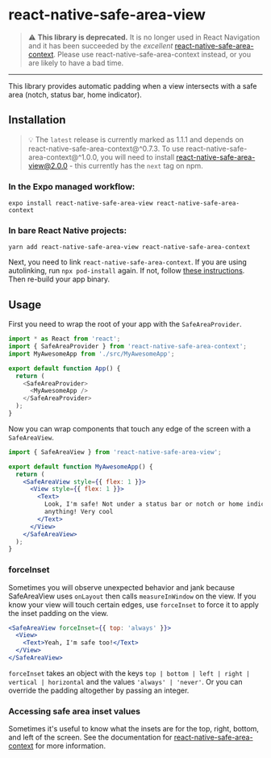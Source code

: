 # react-native-safe-area-view

> ⚠️ **This library is deprecated.** It is no longer used in React Navigation and it has been succeeded by the *excellent* [react-native-safe-area-context](https://github.com/th3rdwave/react-native-safe-area-context). Please use react-native-safe-area-context instead, or you are likely to have a bad time.

<hr />

This library provides automatic padding when a view intersects with a safe area (notch, status bar, home indicator).

## Installation

> 💡 The `latest` release is currently marked as 1.1.1 and depends on react-native-safe-area-context@^0.7.3. To use react-native-safe-area-context@^1.0.0, you will need to install react-native-safe-area-view@2.0.0 - this currently has the `next` tag on npm.

### In the Expo managed workflow:

```
expo install react-native-safe-area-view react-native-safe-area-context
```

### In bare React Native projects:

```
yarn add react-native-safe-area-view react-native-safe-area-context
```

Next, you need to link `react-native-safe-area-context`. If you are using autolinking, run `npx pod-install` again. If not, follow [these instructions](https://github.com/th3rdwave/react-native-safe-area-context#getting-started). Then re-build your app binary.

## Usage

First you need to wrap the root of your app with the `SafeAreaProvider`.

```js
import * as React from 'react';
import { SafeAreaProvider } from 'react-native-safe-area-context';
import MyAwesomeApp from './src/MyAwesomeApp';

export default function App() {
  return (
    <SafeAreaProvider>
      <MyAwesomeApp />
    </SafeAreaProvider>
  );
}
```

Now you can wrap components that touch any edge of the screen with a `SafeAreaView`.

```jsx
import { SafeAreaView } from 'react-native-safe-area-view';

export default function MyAwesomeApp() {
  return (
    <SafeAreaView style={{ flex: 1 }}>
      <View style={{ flex: 1 }}>
        <Text>
          Look, I'm safe! Not under a status bar or notch or home indicator or
          anything! Very cool
        </Text>
      </View>
    </SafeAreaView>
  );
}
```

### forceInset

Sometimes you will observe unexpected behavior and jank because SafeAreaView uses `onLayout` then calls `measureInWindow` on the view. If you know your view will touch certain edges, use `forceInset` to force it to apply the inset padding on the view.

```jsx
<SafeAreaView forceInset={{ top: 'always' }}>
  <View>
    <Text>Yeah, I'm safe too!</Text>
  </View>
</SafeAreaView>
```

`forceInset` takes an object with the keys `top | bottom | left | right | vertical | horizontal` and the values `'always' | 'never'`. Or you can override the padding altogether by passing an integer.

### Accessing safe area inset values

Sometimes it's useful to know what the insets are for the top, right, bottom, and left of the screen. See the documentation for [react-native-safe-area-context](https://github.com/th3rdwave/react-native-safe-area-context) for more information.
